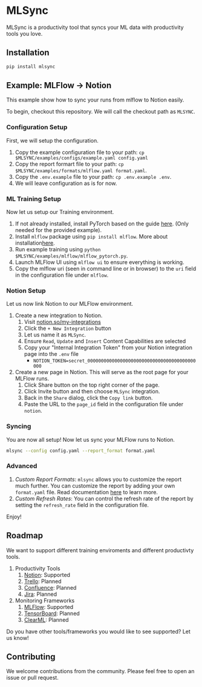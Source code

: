 # MLSync

MLSync is a productivity tool that syncs your ML data with productivity tools you love. 

## Installation

```sh
pip install mlsync
```

## Example: MLFlow -> Notion

This example show how to sync your runs from mlflow to Notion easily.

To begin, checkout this repository. We will call the checkout path as `MLSYNC`.

### Configuration Setup

First, we will setup the configuration.

1. Copy the example configuration file to your path: `cp $MLSYNC/examples/configs/example.yaml config.yaml`
2. Copy the report formart file to your path: `cp $MLSYNC/examples/formats/mlflow.yaml format.yaml`.
3. Copy the `.env.example` file to your path: `cp .env.example .env`.
4. We will leave configuration as is for now.

### ML Training Setup

Now let us setup our Training environment.

1. If not already installed, install PyTorch based on the guide [here](https://pytorch.org/get-started/locally/). (Only needed for the provided example).
2. Install `mlflow` package using `pip install mlflow`. More about installation[here](https://www.mlflow.org/docs/latest/quickstart.html).
3. Run example training using `python $MLSYNC/examples/mlflow/mlflow_pytorch.py`.
4. Launch MLFlow UI using `mlflow ui` to ensure everything is working.
5. Copy the mlflow uri (seen in command line or in browser) to the `uri` field in the configuration file under `mlflow`.

### Notion Setup

Let us now link Notion to our MLFlow environment.

1. Create a new integration to Notion.
    1. Visit [notion.so/my-integrations](https://www.notion.so/my-integrations)
    2. Click the `+ New Integration` button
    3. Let us name it as `MLSync`.
    4. Ensure `Read`, `Update` and `Insert` Content Capabilities are selected
    5. Copy your "Internal Integration Token" from your Notion integration page into the `.env` file
        - `NOTION_TOKEN=secret_0000000000000000000000000000000000000000000`
2. Create a new page in Notion. This will serve as the root page for your MLFlow runs.
    1. Click Share button on the top right corner of the page.
    2. Click Invite button and then choose `MLSync` integration.
    3. Back in the `Share` dialog, click the `Copy link` button.
    4. Paste the URL to the `page_id` field in the configuration file under `notion`.

### Syncing

You are now all setup! Now let us sync your MLFlow runs to Notion.

```sh
mlsync --config config.yaml --report_format format.yaml
```

### Advanced

1. *Custom Report Formats*: `mlsync` allows you to customize the report much further. You can customize the report by adding your own `format.yaml` file. Read documentation [here]() to learn more.
2. *Custom Refresh Rates*: You can control the refresh rate of the report by setting the `refresh_rate` field in the configuration file.

Enjoy!

## Roadmap

We want to support different training enviroments and different productivty tools.

1. Productivity Tools
    1. [Notion](https://notion.so): Supported
    2. [Trello](https://trello.com): Planned
    3. [Confluence](https://www.atlassian.com/software/confluence): Planned
    4. [Jira](https://www.atlassian.com/software/jira): Planned
2. Monitoring Frameworks
    1. [MLFlow](https://www.mlflow.org): Supported
    2. [TensorBoard](https://www.tensorflow.org/get_started/summaries_and_tensorboard): Planned
    3. [ClearML](https://www.clearml.com): Planned

Do you have other tools/frameworks you would like to see supported? Let us know!

## Contributing

We welcome contributions from the community. Please feel free to open an issue or pull request.